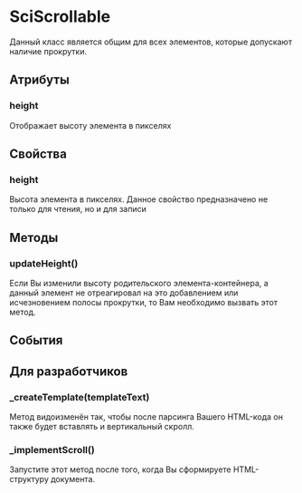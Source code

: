 # SciScrollable

Данный класс является общим для всех элементов, которые допускают наличие прокрутки.

## Атрибуты

### height

Отображает высоту элемента в пикселях

## Свойства

### height

Высота элемента в пикселях. Данное свойство предназначено не только для чтения, но и для записи

## Методы

### updateHeight()

Если Вы изменили высоту родительского элемента-контейнера, а данный элемент не отреагировал на это добавлением
или исчезновением полосы прокрутки, то Вам необходимо вызвать этот метод.

## События

## Для разработчиков

### _createTemplate(templateText)

Метод видоизменён так, чтобы после парсинга Вашего HTML-кода он также будет вставлять и вертикальный скролл.

### _implementScroll()

Запустите этот метод после того, когда Вы сформируете HTML-структуру документа.